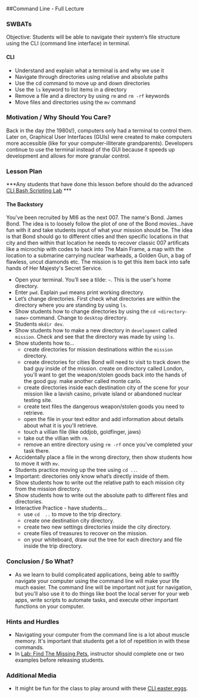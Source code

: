 ##Command Line - Full Lecture

### SWBATs

Objective: Students will be able to navigate their system’s file structure using the CLI (command line interface) in terminal.

#### CLI
* Understand and explain what a terminal is and why we use it
* Navigate through directories using relative and absolute paths
* Use the cd command to move up and down directories
* Use the `ls` keyword to list items in a directory
* Remove a file and a directory by using `rm` and `rm -rf` keywords
* Move files and directories using the `mv` command


### Motivation / Why Should You Care?
Back in the day (the 1980s!), computers only had a terminal to control them. Later on, Graphical User Interfaces (GUIs) were created to make computers more accessible (like for your computer-illiterate grandparents). Developers continue to use the terminal instead of the GUI because it speeds up development and allows for more granular control.

### Lesson Plan
***Any students that have done this lesson before should do the advanced [CLI Bash Scripting Lab](https://github.com/learn-co-curriculum/hs-advanced-cli) ***

#### The Backstory
You've been recruited by MI6 as the next 007. The name's Bond. James Bond. The idea is to loosely follow the plot of one of the Bond movies...have fun with it and take students input of what your mission should be. The idea is that Bond should go to different cities and then specific locations in that city and then within that location he needs to recover classic 007 artificats like a microchip with codes to hack into The Main Frame, a map with the location to a submarine carrying nuclear warheads, a Golden Gun, a bag of flawless, uncut diamonds etc. The mission is to get this item back into safe hands of Her Majesty's Secret Service.

+ Open your terminal. You’ll see a tilde: `~`. This is the user's home directory.
+ Enter `pwd`. Explain `pwd` means print working directory.
+ Let’s change directories. First check what directories are within the directory where you are standing by using `ls`.
+ Show students how to change directories by using the `cd <directory-name>` command. Change to `desktop` directory.
+ Students `mkdir dev`. 
+ Show students how to make a new directory in `development` called `mission`. Check and see that the directory was made by using `ls`.
+ Show students how to...
  + create directories for mission destinations within the `mission` directory. 
  + create directories for cities Bond will need to visit to track down the bad guy inside of the mission. create on directory called London, you'll want to get the weapon/stolen goods back into the hands of the good guy. make another called monte carlo.
  + create directories inside each destination city of the scene for your mission like a lavish casino, private island or abandoned nuclear testing site.
  + create text files the dangerous weapon/stolen goods you need to retrieve.
  + open the file in your text editor and add information about details about what it is you'll retrieve.
  + touch a villian file (like oddjob, goldfinger, jaws)
  + take out the villian with `rm`.
  + remove an entire directory using `rm -rf` once you've completed your task there.
+ Accidentally place a file in the wrong directory, then show students how to move it with `mv`.
+ Students practice moving up the tree using `cd ..`.
+ Important: directories only know what’s directly inside of them.
+ Show students how to write out the relative path to each mission city from the mission directory.
+ Show students how to write out the absolute path to different files and directories.
+ Interactive Practice - have students...
  + use `cd  ..` to move to the trip directory.
  + create one destination city directory.
  + create two new settings directories inside the city directory.
  + create files of treasures to recover on the mission.
  + on your whiteboard, draw out the tree for each directory and file inside the trip directory.

### Conclusion / So What?
+ As we learn to build complicated applications, being able to swiftly navigate your computer using the command line will make your life much easier. The command line will be important not just for navigation, but you'll also use it to do things like boot the local server for your web apps, write scripts to automate tasks, and execute other important functions on your computer.

### Hints and Hurdles
+ Navigating your computer from the command line is a lot about muscle memory. It's important that students get a lot of repetition in with these commands.
+ In [Lab: Find The Missing Pets]( https://github.com/learn-co-curriculum/find-missing-pet), instructor should complete one or two examples before releasing students.

### Additional Media
+ It might be fun for the class to play around with these [CLI easter eggs](https://github.com/learn-co-curriculum/hs-cli-cultural-piece).
